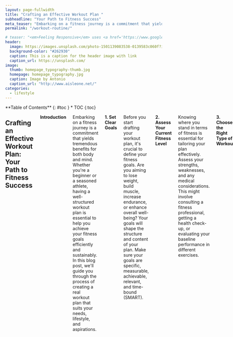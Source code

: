 ```yaml
---
layout: page-fullwidth
title: "Crafting an Effective Workout Plan "
subheadline: "Your Path to Fitness Success"
meta_teaser: "Embarking on a fitness journey is a commitment that yields tremendous benefits for both body and mind. Whether you're a beginner or a seasoned athlete, having a well-structured workout plan is essential to help you achieve your fitness goals efficiently and sustainably. In this blog post, we'll guide you through the process of creating a real workout plan that suits your needs, lifestyle, and aspirations."
permalink: "/workout-routine/"

# teaser: "<em>Feeling Responsive</em> uses <a href='https://www.google.com/fonts/specimen/Volkhov'>Volkhov</a> for headlines, <a href='https://www.google.com/fonts/specimen/Lato'>Lato</a> for everything else and if you are in need to show some code, it will be in <a href='http://www.microsoft.com/typography/fonts/family.aspx?FID=18'>Lucida Console</a> or <a href='http://en.wikipedia.org/wiki/Monaco_(typeface)'>Monaco</a>."
header:
  image: https://images.unsplash.com/photo-1501139083538-0139583c060f?ixlib=rb-4.0.3&ixid=M3wxMjA3fDB8MHxzZWFyY2h8Mnx8dGltZXxlbnwwfHwwfHx8MA%3D%3D&auto=format&fit=crop&w=600&q=60
  background-color: "#262930"
  caption: This is a caption for the header image with link
  caption_url: https://unsplash.com/
image:
  thumb: homepage_typography-thumb.jpg
  homepage: homepage_typography.jpg
  caption: Image by Antonio
  caption_url: "http://www.aisleone.net/"
categories:
  - lifestyle
---
```


<!--more-->

<div class="row">
<div class="medium-4 medium-push-8 columns" markdown="2">
<div class="panel radius" markdown="1">
**Table of Contents**
{: #toc }
*  TOC
{:toc}
</div>
</div><!-- /.medium-4.columns -->

<div class="medium-8 medium-pull-4 columns" markdown="1">

## Crafting an Effective Workout Plan: Your Path to Fitness Success

**Introduction**

Embarking on a fitness journey is a commitment that yields tremendous benefits for both body and mind. Whether you're a beginner or a seasoned athlete, having a well-structured workout plan is essential to help you achieve your fitness goals efficiently and sustainably. In this blog post, we'll guide you through the process of creating a real workout plan that suits your needs, lifestyle, and aspirations.

**1. Set Clear Goals**

Before you start drafting your workout plan, it's crucial to define your fitness goals. Are you aiming to lose weight, build muscle, increase endurance, or enhance overall well-being? Your goals will shape the structure and content of your plan. Make sure your goals are specific, measurable, achievable, relevant, and time-bound (SMART).

**2. Assess Your Current Fitness Level**

Knowing where you stand in terms of fitness is essential for tailoring your plan effectively. Assess your strengths, weaknesses, and any medical considerations. This might involve consulting a fitness professional, getting a health check-up, or evaluating your baseline performance in different exercises.

**3. Choose the Right Type of Workout**

There are various workout styles to choose from, including strength training, cardio, flexibility, and more. Depending on your goals, you might opt for a balanced mix or focus on a specific type. For example, if muscle gain is your priority, incorporate strength training routines into your plan.

**4. Plan Your Weekly Schedule**

Creating a consistent workout routine is key to success. Determine how many days per week you can commit to exercising. Consider your other commitments, work schedule, and recovery time. Aim for a mix of different types of workouts to prevent monotony and overuse injuries.

**5. Include Warm-Up and Cool-Down**

Never skip your warm-up and cool-down sessions. A proper warm-up increases blood flow, warms up your muscles, and reduces the risk of injury. Cooling down helps your body transition to a resting state, aiding in recovery.

**6. Design Each Workout Session**

For each workout, focus on different muscle groups and aspects of fitness. A well-rounded plan includes a combination of cardiovascular exercises, strength training, flexibility work, and perhaps some high-intensity interval training (HIIT) for an extra challenge.

**7. Gradually Increase Intensity**

As your body adapts to your routine, progressively increase the intensity. This can be achieved by increasing weights, duration, or intensity levels. However, avoid rapid or extreme changes to prevent injury.

**8. Prioritize Recovery**

Rest and recovery are as vital as the workouts themselves. Your body needs time to repair and grow stronger. Ensure you're getting enough sleep, staying hydrated, and incorporating rest days into your plan.

**9. Monitor and Adjust**

Regularly track your progress to assess how well your plan is working. Keep a workout journal, take measurements, and record your achievements. If you're not seeing the desired results or encountering plateaus, be prepared to adjust your plan accordingly.

**10. Stay Consistent and Stay Motivated**

Consistency is the key to success in any fitness journey. There will be challenges along the way, but staying motivated and persistent will help you overcome them. Consider working out with a friend, joining a fitness class, or setting up rewards for reaching milestones.

**Conclusion**

Crafting a real workout plan requires thoughtful consideration of your goals, fitness level, and lifestyle. It's a blueprint that guides you towards improved health, strength, and overall well-being. Remember, your plan should be flexible enough to adapt to changes, yet structured enough to keep you on track. With dedication, perseverance, and a well-designed plan, you're well on your way to achieving the fitness results you desire.

</div><!-- /.medium-8.columns -->
</div><!-- /.row -->
